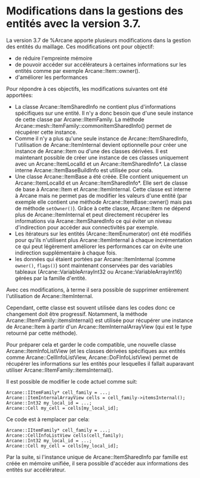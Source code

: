 Modifications dans la gestions des entités avec la version 3.7.
=======================

La version 3.7 de %Arcane apporte plusieurs modifications dans la
gestion des entités du maillage. Ces modifications ont pour objectif:

- de réduire l'empreinte mémoire
- de pouvoir accéder sur accélérateurs à certaines informations sur
  les entités comme par exemple Arcane::Item::owner().
- d'améliorer les performances

Pour répondre à ces objectifs, les modifications suivantes ont été
apportées:

- La classe Arcane::ItemSharedInfo ne contient plus d'informations
  spécifiques sur une entité. Il n'y a donc besoin que d'une seule
  instance de cette classe par Arcane::IItemFamily. La méthode
  Arcane::mesh::ItemFamily::commonItemSharedInfo() permet de récupérer
  cette instance.
- Comme il n'y a plus qu'une seule instance de Arcane::ItemSharedInfo,
  l'utilisation de Arcane::ItemInternal devient optionnelle pour créer
  une instance de Arcane::Item ou d'une des classes dérivées. Il est
  maintenant possible de créer une instance de ces classes uniquement
  avec un Arcane::ItemLocalId et un Arcane::ItemSharedInfo*. La classe
  interne Arcane::ItemBaseBuildInfo est utilisée pour cela.
- Une classe Arcane::ItemBase a été créée. Elle contient uniquement un
  Arcane::ItemLocalId et un Arcane::ItemSharedInfo*. Elle sert de
  classe de base à Arcane::Item et Arcane::ItemInternal. Cette classe
  est interne à Arcane mais ne permet pas de modifier les valeurs
  d'une entité (par exemple elle contient une méthode
  Arcane::ItemBase::owner() mais pas de méthode `setOwner()`). Grâce à
  cette classe, Arcane::Item ne dépend plus de Arcane::ItemInternal et
  peut directement récupérer les informations via
  Arcane::ItemSharedInfo ce qui éviter un niveau d'indirection pour
  accéder aux connectivités par exemple.
- Les itérateurs sur les entités (Arcane::ItemEnumerator) ont été
  modifiés pour qu'ils n'utilisent plus Arcane::ItemInternal à chaque
  incrémentation ce qui peut légèrement améliorer les performances car
  on évite une indirection supplémentaire à chaque fois.
- les données qui étaient portées par Arcane::ItemInternal (comme
  `owner()`, `flags()`) sont maintenant conservées par des variables
  tableaux (Arcane::VariableArrayInt32 ou Arcane::VariableArrayInt16)
  gérées par la famille d'entité.

Avec ces modifications, à terme il sera possible de supprimer
entièrement l'utilisation de Arcane::ItemInternal.

Cependant, cette classe est souvent utilisée dans les codes donc ce
changement doit être progressif. Notamment, la méthode
Arcane::IItemFamily::itemsInternal() est utilisée pour récupérer une
instance de Arcane::Item à partir d'un Arcane::ItemInternalArrayView
(qui est le type retourné par cette méthode).

Pour préparer cela et garder le code compatible, une nouvelle classe
Arcane::ItemInfoListView (et les classes dérivées spécifiques aux
entités comme Arcane::CellInfoListView, Arcane::DoFInfoListView)
permet de récupérer les informations sur les entités pour lesquelles
il fallait auparavant utiliser Arcane::IItemFamily::itemsInternal().

Il est possible de modifier le code actuel comme suit:

~~~{.cpp}
Arcane::IItemFamily* cell_family = ...;
Arcane::ItemInternalArrayView cells = cell_family->itemsInternal();
Arcane::Int32 my_local_id = ...;
Arcane::Cell my_cell = cells[my_local_id];
~~~

Ce code est à remplacer par cela:

~~~{.cpp}
Arcane::IItemFamily* cell_family = ...;
Arcane::CellInfoListView cells(cell_family);
Arcane::Int32 my_local_id = ...;
Arcane::Cell my_cell = cells[my_local_id];
~~~

Par la suite, si l'instance unique de Arcane::ItemSharedInfo par famille
est créée en mémoire unifiée, il sera possible d'accéder aux
informations des entités sur accélérateur.

